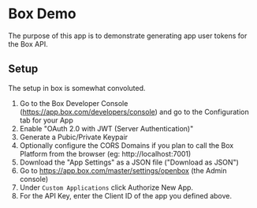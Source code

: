 # Box Demo

The purpose of this app is to demonstrate generating app user tokens for the Box API.

## Setup

The setup in box is somewhat convoluted. 

1. Go to the Box Developer Console (https://app.box.com/developers/console) and go to the Configuration tab for your App
2. Enable "OAuth 2.0 with JWT (Server Authentication)"
3. Generate a Pubic/Private Keypair
4. Optionally configure the CORS Domains if you plan to call the Box Platform from the browser (eg: http://localhost:7001)
5. Download the "App Settings" as a JSON file ("Download as JSON")
6. Go to https://app.box.com/master/settings/openbox (the Admin console)
7. Under `Custom Applications` click Authorize New App.
8. For the API Key, enter the Client ID of the app you defined above.